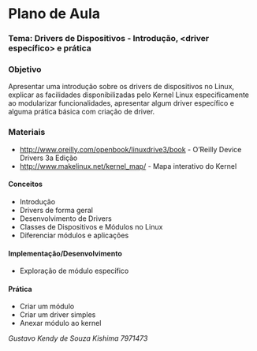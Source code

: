 # Plano de Aula
### Tema: Drivers de Dispositivos - Introdução, <driver específico> e prática

### Objetivo
Apresentar uma introdução sobre os drivers de dispositivos no Linux,
explicar as facilidades disponibilizadas pelo Kernel Linux
especificamente ao modularizar funcionalidades, apresentar algum
driver específico e alguma prática básica com criação de driver.

### Materiais

* http://www.oreilly.com/openbook/linuxdrive3/book - O’Reilly Device Drivers 3a Edição
* http://www.makelinux.net/kernel_map/ - Mapa interativo do Kernel

#### Conceitos

* Introdução
* Drivers de forma geral
* Desenvolvimento de Drivers
* Classes de Dispositivos e Módulos no Linux
* Diferenciar módulos e aplicações

#### Implementação/Desenvolvimento

* Exploração de módulo específico

#### Prática

* Criar um módulo
* Criar um driver simples
* Anexar módulo ao kernel

*Gustavo Kendy de Souza Kishima 7971473*
